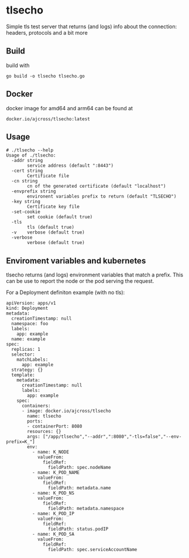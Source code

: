 # tlsecho

Simple tls test server that returns (and logs) info about the connection: headers, protocols and a bit more

## Build

build with 

```
go build -o tlsecho tlsecho.go
```

## Docker

docker image for amd64 and arm64 can be found at 

`docker.io/ajcross/tlsecho:latest`

## Usage

```
# ./tlsecho --help
Usage of ./tlsecho:
  -addr string
    	service address (default ":8443")
  -cert string
    	Certificate file
  -cn string
    	cn of the generated certificate (default "localhost")
  -envprefix string
    	environent variables prefix to return (default "TLSECHO")
  -key string
    	Certificate key file
  -set-cookie
    	set cookie (default true)
  -tls
    	tls (default true)
  -v	verbose (default true)
  -verbose
    	verbose (default true)
```

## Enviroment variables and kubernetes

tlsecho returns (and logs) environment variables that match a prefix. This can be use to report the node or the pod serving the request. 

For a Deployment definiton example (with no tls):

````
apiVersion: apps/v1
kind: Deployment
metadata:
  creationTimestamp: null
  namespace: foo
  labels:
    app: example
  name: example
spec:
  replicas: 1
  selector:
    matchLabels:
      app: example
  strategy: {}
  template:
    metadata:
      creationTimestamp: null
      labels:
        app: example
    spec:
      containers:
      - image: docker.io/ajcross/tlsecho
        name: tlsecho
        ports:
        - containerPort: 8080
        resources: {}
        args: ["/app/tlsecho","--addr",":8080","-tls=false","--env-prefix=K_"]
        env:
          - name: K_NODE
            valueFrom:
              fieldRef:
                fieldPath: spec.nodeName
          - name: K_POD_NAME
            valueFrom:
              fieldRef:
                fieldPath: metadata.name
          - name: K_POD_NS
            valueFrom:
              fieldRef:
                fieldPath: metadata.namespace
          - name: K_POD_IP
            valueFrom:
              fieldRef:
                fieldPath: status.podIP
          - name: K_POD_SA
            valueFrom:
              fieldRef:
                fieldPath: spec.serviceAccountName

